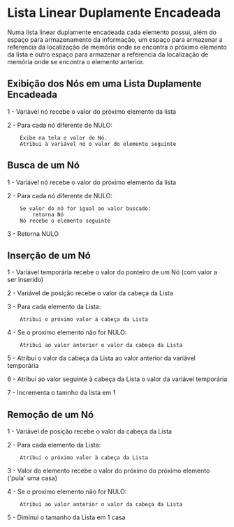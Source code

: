 # Lista Linear Duplamente Encadeada

Numa lista linear duplamente encadeada cada elemento possui, além do espaço para armazenamento da informação, um espaço para armazenar a referencia da localização de memória onde se encontra o próximo elemento da lista e outro espaço para armazenar a referencia da localização de memória onde se encontra o elemento anterior.

## Exibição dos Nós em uma Lista Duplamente Encadeada

1 - Variável nó recebe o valor do próximo elemento da lista

2 - Para cada nó diferente de NULO:

        Exibe na tela o valor do Nó.
        Atribui à variável nó o valor do elemento seguinte

## Busca de um Nó

1 - Variável nó recebe o valor do próximo elemento da lista

2 - Para cada nó diferente de NULO:

        Se valor do nó for igual ao valor buscado:
            retorna Nó
        Nó recebe o elemento seguinte
3 - Retorna NULO

## Inserção de um Nó

1 - Variável temporária recebe o valor do ponteiro de um Nó (com valor a ser inserido)

2 - Variável de posição recebe o valor da cabeça da Lista

3 - Para cada elemento da Lista:

        Atribui o próximo valor à cabeça da Lista
        
4 - Se o proximo elemento não for NULO:

        Atribui ao valor anterior o valor da cabeça da Lista
        
5 - Atribui o valor da cabeça da Lista ao valor anterior da variável temporária

6 - Atribui ao valor seguinte à cabeça da Lista o valor da variável temporária

7 - Incrementa o tamnho da lista em 1

## Remoção de um Nó

1 - Variável de posição recebe o valor da cabeça da Lista

2 - Para cada elemento da Lista:

        Atribui o próximo valor à cabeça da Lista
        
3 - Valor do elemento recebe o valor do próximo do próximo elemento ('pula' uma casa)

4 - Se o proximo elemento não for NULO:

        Atribui ao valor anterior o valor da cabeça da Lista
        
5 - Diminui o tamanho da Lista em 1 casa
